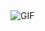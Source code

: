 <img align="center" alt="GIF" src="https://i.giphy.com/media/YQitE4YNQNahy/giphy-downsized-large.gif" />
